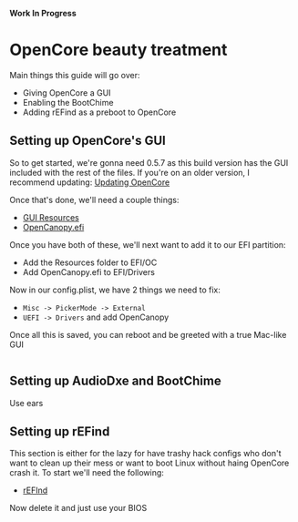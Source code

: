 **Work In Progress**

# OpenCore beauty treatment

Main things this guide will go over:

* Giving OpenCore a GUI
* Enabling the BootChime
* Adding rEFind as a preboot to OpenCore

## Setting up OpenCore's GUI

So to get started, we're gonna need 0.5.7 as this build version has the GUI included with the rest of the files. If you're on an older version, I recommend updating: [Updating OpenCore](/post-install/update.md)

Once that's done, we'll need a couple things:

* [GUI Resources](https://github.com/acidanthera/OcBinaryData)
* [OpenCanopy.efi](https://github.com/acidanthera/OpenCorePkg/releases)

Once you have both of these, we'll next want to add it to our EFI partition:

* Add the Resources folder to EFI/OC
* Add OpenCanopy.efi to EFI/Drivers

Now in our config.plist, we have 2 things we need to fix:

* `Misc -> PickerMode -> External`
* `UEFI -> Drivers` and add OpenCanopy

Once all this is saved, you can reboot and be greeted with a true Mac-like GUI

![]()

## Setting up AudioDxe and BootChime 

Use ears

## Setting up rEFind

This section is either for the lazy for have trashy hack configs who don't want to clean up their mess or want to boot Linux without haing OpenCore crash it. To start we'll need the following:

* [rEFInd](https://sourceforge.net/projects/refind/files/latest/download)


Now delete it and just use your BIOS
